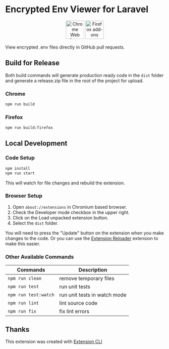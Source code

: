 # Encrypted Env Viewer for Laravel

<p align="center">
  <a href="https://chrome.google.com/webstore/detail/encrypted-env-viewer-for/iicfhfioneghfihofndkpadnpadakaid">
    <picture>
      <source srcset="https://i.imgur.com/XBIE9pk.png" media="(prefers-color-scheme: dark)">
      <img height="58" src="https://i.imgur.com/oGxig2F.png" alt="Chrome Web Store"></picture></a>
  <a href="https://addons.mozilla.org/en-US/firefox/addon/encrypted-env-viewer">
    <picture>
      <source srcset="https://i.imgur.com/ZluoP7T.png" media="(prefers-color-scheme: dark)">
      <img height="58" src="https://i.imgur.com/4PobQqE.png" alt="Firefox add-ons"></picture></a>
</p>

View encrypted .env files directly in GitHub pull requests.

## Build for Release

Both build commands will generate production ready code in the `dist` folder 
and generate a release.zip file in the root of the project for upload.

### Chrome
```bash
npm run build
```

### Firefox
```bash
npm run build:firefox
```

## Local Development 

### Code Setup

```bash
npm install
npm run start
```

This will watch for file changes and rebuild the extension. 

### Browser Setup

1. Open `about://extensions` in Chromium based browser.
2. Check the Developer mode checkbox in the upper right.
3. Click on the Load unpacked extension button.
4. Select the `dist` folder.

You will need to press the "Update" button on the extension when you make changes to the code. Or you can use the [Extension Reloader](https://chromewebstore.google.com/detail/extensions-reloader/fimgfedafeadlieiabdeeaodndnlbhid) extension to make this easier.

### Other Available Commands

| Commands             | Description                  |
| -------------------- | ---------------------------- |
| `npm run clean`      | remove temporary files       |
| `npm run test`       | run unit tests               |
| `npm run test:watch` | run unit tests in watch mode |
| `npm run lint`       | lint source code             |
| `npm run fix`        | fix lint errors              |

## Thanks

This extension was created with [Extension CLI](https://oss.mobilefirst.me/extension-cli/)
